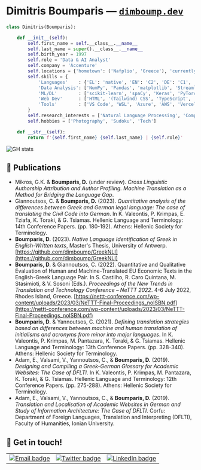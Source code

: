 # Dimitris Boumparis — [`dimboump.dev`](https://dimboump.dev)

```python
class Dimitris(Boumparis):

    def __init__(self):
        self.first_name = self.__class__.__name__
        self.last_name = super().__class__.__name__
        self.birth_year = 1997
        self.role = 'Data & AI Analyst'
        self.company = 'Accenture'
        self.locations = {'hometown': ('Nafplio', 'Greece'), 'currently': ('Athens', 'Greece')}
        self.skills = {
            'Languages'    : {'EL': 'native', 'EN': 'C2', 'DE': 'C1', 'ES': 'B1'},
            'Data Analysis': ['NumPy', 'Pandas', 'matplotlib', 'Streamlit', 'Jupyter', 'R', 'SPSS'],
            'ML/DL'        : ['scikit-learn', 'spaCy', 'Keras', 'PyTorch', 'Transformers', 'OpenAI', 'LangChain'],
            'Web Dev'      : ['HTML', '(Tailwind) CSS', 'TypeScript', 'Next.js', 'PostgreSQL', 'Flask', 'FastAPI'],
            'Tools'        : ['VS Code', 'WSL', 'Azure', 'AWS', 'Vercel', 'Docker'],
        }
        self.research_interests = ['Natural Language Processing', 'Computational Stylometry', 'Large Language Models']
        self.hobbies = ['Photography', 'Sudoku', 'Tech']

    def __str__(self):
        return f'{self.first_name} {self.last_name} | {self.role}'
```

![GH stats](http://github-profile-summary-cards.vercel.app/api/cards/profile-details?username=dimboump&theme=github)

## 📄 Publications

- Mikros, G.K. & **Boumparis, D.** (under review). _Cross Linguistic Authorship Attribution and Author Profiling. Machine Translation as a Method for Bridging the Language Gap_.
- Giannoutsos, C. & **Boumparis, D.** (2023). _Quantitative analysis of the differences between Greek and German legal language: The case of translating the Civil Code into German_. In K. Valeontis, P. Krimpas, E. Tziafa, K. Toraki, & G. Tsiamas. Hellenic Language and Terminology: 14th Conference Papers. (pp. 180-192). Athens: Hellenic Society for Terminology.
- **Boumparis, D.** (2023). _Native Language Identification of Greek in English-Written texts_, Master's Thesis, University of Antwerp. [https://github.com/dimboump/GreekNLI](https://github.com/dimboump/GreekNLI)
- **Boumparis, D.** & Giannoutsos, C. (2022). Quantitative and Qualitative Evaluation of Human and Machine-Translated EU Economic Texts in the English-Greek Language Pair. In S. Castilho, R. Caro Quintana, M. Stasimioti, & V. Sosoni (Eds.). _Proceedings of the New Trends in Translation and Technology Conference &ndash; NeTTT 2022_. 4-6 July 2022, Rhodes Island, Greece. [https://nettt-conference.com/wp-content/uploads/2023/03/NeTTT-Final-Proceedings_noISBN.pdf](https://nettt-conference.com/wp-content/uploads/2023/03/NeTTT-Final-Proceedings_noISBN.pdf)
- **Boumparis, D.** & Yannoutsos, C. (2021). _Defining translation strategies based on differences between machine and human translation of initialisms and acronyms from minor into major languages_. In K. Valeontis, P. Krimpas, M. Pantazara, K. Toraki, & G. Tsiamas. Hellenic Language and Terminology: 13th Conference Papers. (pp. 328-340). Athens: Hellenic Society for Terminology.
- Adam, E., Valsami, V., Yannoutsos, C., & **Boumparis, D.** (2019). _Designing and Compiling a Greek-German Glossary for Academic Websites: The Case of DFLTI_. In K. Valeontis, P. Krimpas, M. Pantazara, K. Toraki, & G. Tsiamas. Hellenic Language and Terminology: 12th Conference Papers. (pp. 275-288). Athens: Hellenic Society for Terminology.
- Adam, E., Valsami, V., Yannoutsos, C., & **Boumparis, D.** (2019). _Translation and Localisation of Academic Websites in German and Study of Information Architecture: The Case of DFLTI_. Corfu: Department of Foreign Languages, Translation and Interpreting (DFLTI), Faculty of Humanities, Ionian University.

## 💬 Get in touch!

<table>
    <tbody>
        <tr>
            <td>
                <a href="mailto:dimitris@dimboump.dev">
                    <img src="https://img.shields.io/badge/ProtonMail-8B89CC?style=for-the-badge&logo=protonmail&logoColor=white" alt="Email badge">
                </a>
            </td>
            <td>
                <a href="https://twitter.com/dimboump">
                    <img src="https://img.shields.io/badge/Twitter-1DA1F2?style=for-the-badge&logo=twitter&logoColor=white" alt="Twitter badge">
                </a>
            </td>
            <td>
                <a href="https://www.linkedin.com/in/dimitris-boumparis/">
                    <img src="https://img.shields.io/badge/LinkedIn-0077B5?style=for-the-badge&logo=linkedin&logoColor=white" alt="LinkedIn badge">
                </a>
            </td>
        </tr>
    </tbody>
</table>
